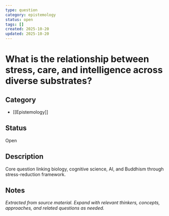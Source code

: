 ```yaml
---
type: question
category: epistemology
status: open
tags: []
created: 2025-10-20
updated: 2025-10-20
---
```


# What is the relationship between stress, care, and intelligence across diverse substrates?

## Category

- [[Epistemology]]

## Status

Open

## Description

Core question linking biology, cognitive science, AI, and Buddhism through stress-reduction framework.

## Notes

*Extracted from source material. Expand with relevant thinkers, concepts, approaches, and related questions as needed.*
